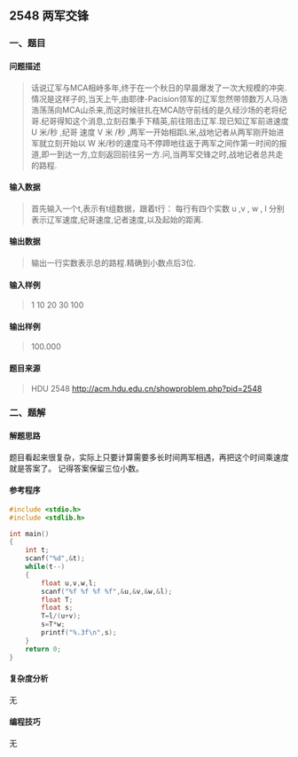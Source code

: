 ## 2548 两军交锋

### 一、题目

#### 问题描述

> 话说辽军与MCA相峙多年,终于在一个秋日的早晨爆发了一次大规模的冲突.情况是这样子的,当天上午,由耶律-Pacision领军的辽军忽然带领数万人马浩浩荡荡向MCA山杀来,而这时候驻扎在MCA防守前线的是久经沙场的老将纪哥.纪哥得知这个消息,立刻召集手下精英,前往阻击辽军.现已知辽军前进速度 U 米/秒 ,纪哥 速度 V 米 /秒 ,两军一开始相距L米,战地记者从两军刚开始进军就立刻开始以 W 米/秒的速度马不停蹄地往返于两军之间作第一时间的报道,即一到达一方,立刻返回前往另一方.问,当两军交锋之时,战地记者总共走的路程.
#### 输入数据

> 首先输入一个t,表示有t组数据，跟着t行：
> 每行有四个实数 u ,v , w , l 分别表示辽军速度,纪哥速度,记者速度,以及起始的距离.
#### 输出数据

> 输出一行实数表示总的路程.精确到小数点后3位.

#### 输入样例

> 1
> 10 20 30 100

#### 输出样例

> 100.000

#### 题目来源

> HDU 2548 http://acm.hdu.edu.cn/showproblem.php?pid=2548

### 二、题解

#### 解题思路

题目看起来很复杂，实际上只要计算需要多长时间两军相遇，再把这个时间乘速度就是答案了。
记得答案保留三位小数。

#### 参考程序

```c
#include <stdio.h>
#include <stdlib.h>

int main()
{
    int t;
    scanf("%d",&t);
    while(t--)
    {
        float u,v,w,l;
        scanf("%f %f %f %f",&u,&v,&w,&l);
        float T;
        float s;
        T=l/(u+v);
        s=T*w;
        printf("%.3f\n",s);
    }
    return 0;
}

```

#### 复杂度分析

无

#### 编程技巧

无